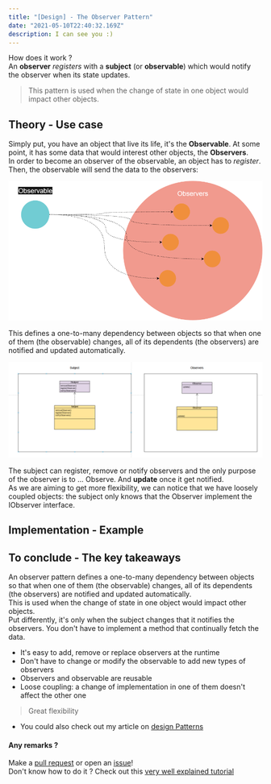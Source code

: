 ```yaml
---
title: "[Design] - The Observer Pattern"
date: "2021-05-10T22:40:32.169Z"
description: I can see you :)
---
```


How does it work ?  
An __observer__ _registers_ with a __subject__ (or __observable__) which would notify the observer when its state updates.

> This pattern is used when the change of state in one object would impact other objects.

## Theory - Use case

Simply put, you have an object that live its life, it's the **Observable**. At some point, it has some data that would interest other objects, the **Observers**.  
In order to become an observer of the observable, an object has to *register*. Then, the observable will send the data to the observers:  

![Observer pattern diagram](./ObserverDiagram.png) 


This defines a one-to-many dependency between objects so that when one of them (the observable) changes, all of its dependents (the observers) are notified and updated automatically.

![Observer pattern](./ObserverPatternClass.png)

The subject can register, remove or notify observers and the only purpose of the observer is to ... Observe. And **update** once it get notified.  
As we are aiming to get more flexibility, we can notice that we have loosely coupled objects: the subject only knows that the Observer implement the IObserver interface.  

## Implementation - Example

## To conclude - The key takeaways

An observer pattern defines a one-to-many dependency between objects so that when one of them (the observable) changes, all of its dependents (the observers) are notified and updated automatically.  
This is used when the change of state in one object would impact other objects.  
Put differently, it's only when the subject changes that it notifies the observers. You don't have to implement a method that continually fetch the data.  

- It's easy to add, remove or replace observers at the runtime
- Don't have to change or modify the observable to add new types of observers
- Observers and observable are reusable
- Loose coupling: a change of implementation in one of them doesn't affect the other one

> Great flexibility

- You could also check out my article on [design Patterns](../design-patterns/)
#### Any remarks ?

Make a [pull request](https://github.com/ackermannQ/quentinackermann) or open an [issue](https://github.com/ackermannQ/quentinackermann/issues)!  
Don't know how to do it ? Check out this [very well explained tutorial](https://opensource.com/article/19/7/create-pull-request-github)

